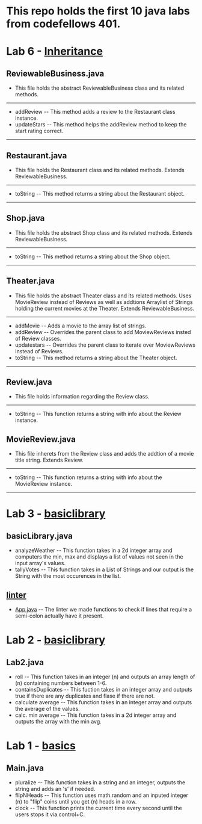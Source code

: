 # This repo holds the first 10 java labs from codefellows 401.
# Lab 6 - [Inheritance](https://github.com/kdcouture/java-fundamentals/tree/master/inheritance/src/main/java/inheritance)
## ReviewableBusiness.java
- This file holds the abstract ReviewableBusiness class and its related methods.
--- 
- addReview -- This method adds a review to the Restaurant class instance.
- updateStars -- This method helps the addReview method to keep the start rating correct.
---
## Restaurant.java
- This file holds the Restaurant class and its related methods. Extends ReviewableBusiness.
---
- toString -- This method returns a string about the Restaurant object.
---
## Shop.java
- This file holds the abstract Shop class and its related methods. Extends ReviewableBusiness.
---
- toString -- This method returns a string about the Shop object.
---
## Theater.java
- This file holds the abstract Theater class and its related methods. Uses MovieReview instead of Reviews as well as addtions Arraylist of Strings holding the current movies at the Theater. Extends ReviewableBusiness.
---
- addMovie -- Adds a movie to the array list of strings.
- addReview -- Overrides the parent class to add MoviewReviews insted of Review classes.
- updatestars -- Overrides the parent class to iterate over MoviewReviews instead of Reviews.
- toString -- This method returns a string about the Theater object.
---
## Review.java
- This file holds information regarding the Review class.
---
- toString -- This function returns a string with info about the Review instance. 
## MovieReview.java
- This file inherets from the Review class and adds the addtion of a movie title string. Extends Review.
---
- toString -- This function returns a string with info about the MovieReview instance.
---
# Lab 3 - [basiclibrary](https://github.com/kdcouture/java-fundamentals/tree/master/basiclibrary)
## basicLibrary.java
- analyzeWeather -- This function takes in a 2d integer array and computers the min, max and displays a list of values not seen in the input array's values.
- tallyVotes -- This function takes in a List of Strings and our output is the String with the most occurences in the list.
## [linter](https://github.com/kdcouture/java-fundamentals/tree/master/linter) 
- [App.java](https://github.com/kdcouture/java-fundamentals/tree/master/linter/src/main/java/linter) -- The linter we made functions to check if lines that require a semi-colon actually have it present.
# Lab 2 - [basiclibrary](https://github.com/kdcouture/java-fundamentals/tree/master/basiclibrary)
## Lab2.java
- roll -- This function takes in an integer (n) and outputs an array length of (n) containing numbers between 1-6.
- containsDuplicates -- This fuction takes in an integer array and outputs true if there are any duplicates and flase if there are not.
- calculate average -- This function takes in an integer array and outputs the average of the values.
- calc. min average -- This function takes in a 2d integer array and outputs the array with the min avg.
# Lab 1 - [basics](https://github.com/kdcouture/java-fundamentals/tree/master/basics)
## Main.java
- pluralize -- This function takes in a string and an integer, outputs the string and adds an 's'  if needed.
- flipNHeads -- This function uses math.random and an inputed integer (n) to "flip" coins until you get (n) heads in a row.
- clock -- This function prints the current time every second until the users stops it via control+C.
